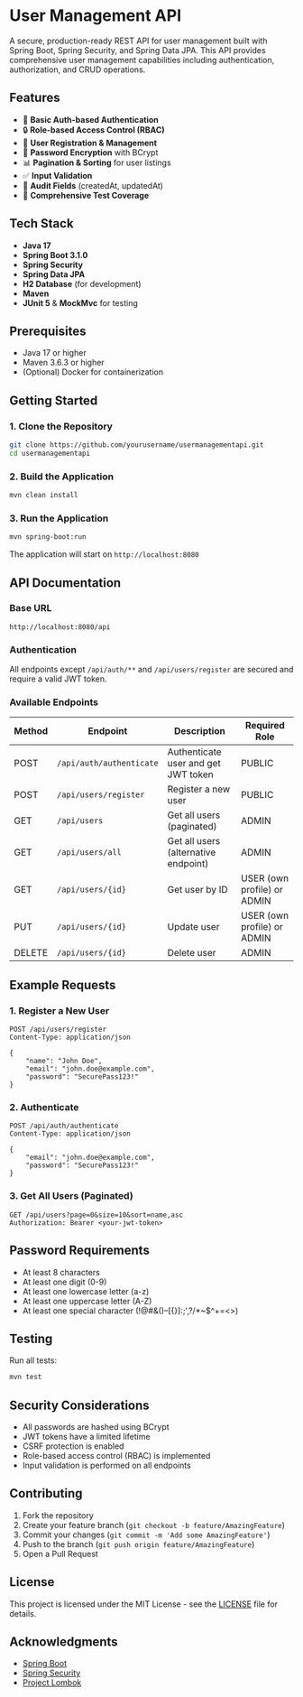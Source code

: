 # User Management API

A secure, production-ready REST API for user management built with Spring Boot, Spring Security, and Spring Data JPA. This API provides comprehensive user management capabilities including authentication, authorization, and CRUD operations.

## Features

- 🔐 **Basic Auth-based Authentication**
- 🔒 **Role-based Access Control (RBAC)**
- 📝 **User Registration & Management**
- 🔄 **Password Encryption** with BCrypt
- 📊 **Pagination & Sorting** for user listings
- ✅ **Input Validation**
- 📅 **Audit Fields** (createdAt, updatedAt)
- 🧪 **Comprehensive Test Coverage**

## Tech Stack

- **Java 17**
- **Spring Boot 3.1.0**
- **Spring Security**
- **Spring Data JPA**
- **H2 Database** (for development)
- **Maven**
- **JUnit 5** & **MockMvc** for testing

## Prerequisites

- Java 17 or higher
- Maven 3.6.3 or higher
- (Optional) Docker for containerization

## Getting Started

### 1. Clone the Repository

```bash
git clone https://github.com/yourusername/usermanagementapi.git
cd usermanagementapi
```

### 2. Build the Application

```bash
mvn clean install
```

### 3. Run the Application

```bash
mvn spring-boot:run
```

The application will start on `http://localhost:8080`

## API Documentation

### Base URL
```
http://localhost:8080/api
```

### Authentication
All endpoints except `/api/auth/**` and `/api/users/register` are secured and require a valid JWT token.

### Available Endpoints

| Method | Endpoint | Description | Required Role |
|--------|----------|-------------|---------------|
| POST   | `/api/auth/authenticate` | Authenticate user and get JWT token | PUBLIC |
| POST   | `/api/users/register` | Register a new user | PUBLIC |
| GET    | `/api/users` | Get all users (paginated) | ADMIN |
| GET    | `/api/users/all` | Get all users (alternative endpoint) | ADMIN |
| GET    | `/api/users/{id}` | Get user by ID | USER (own profile) or ADMIN |
| PUT    | `/api/users/{id}` | Update user | USER (own profile) or ADMIN |
| DELETE | `/api/users/{id}` | Delete user | ADMIN |

## Example Requests

### 1. Register a New User

```http
POST /api/users/register
Content-Type: application/json

{
    "name": "John Doe",
    "email": "john.doe@example.com",
    "password": "SecurePass123!"
}
```

### 2. Authenticate

```http
POST /api/auth/authenticate
Content-Type: application/json

{
    "email": "john.doe@example.com",
    "password": "SecurePass123!"
}
```

### 3. Get All Users (Paginated)

```http
GET /api/users?page=0&size=10&sort=name,asc
Authorization: Bearer <your-jwt-token>
```

## Password Requirements

- At least 8 characters
- At least one digit (0-9)
- At least one lowercase letter (a-z)
- At least one uppercase letter (A-Z)
- At least one special character (!@#&()–[{}]:;',?/*~$^+=<>)

## Testing

Run all tests:

```bash
mvn test
```

## Security Considerations

- All passwords are hashed using BCrypt
- JWT tokens have a limited lifetime
- CSRF protection is enabled
- Role-based access control (RBAC) is implemented
- Input validation is performed on all endpoints

## Contributing

1. Fork the repository
2. Create your feature branch (`git checkout -b feature/AmazingFeature`)
3. Commit your changes (`git commit -m 'Add some AmazingFeature'`)
4. Push to the branch (`git push origin feature/AmazingFeature`)
5. Open a Pull Request

## License

This project is licensed under the MIT License - see the [LICENSE](LICENSE) file for details.

## Acknowledgments

- [Spring Boot](https://spring.io/projects/spring-boot)
- [Spring Security](https://spring.io/projects/spring-security)
- [Project Lombok](https://projectlombok.org/)
